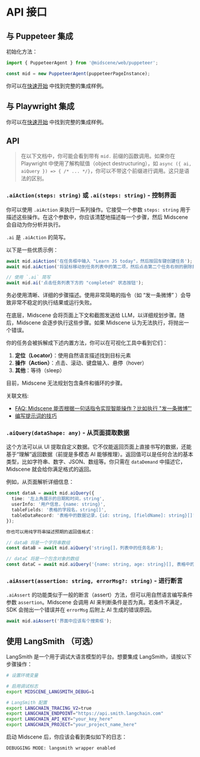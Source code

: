 # API 接口

## 与 Puppeteer 集成

初始化方法：

```typescript
import { PuppeteerAgent } from '@midscene/web/puppeteer';

const mid = new PuppeteerAgent(puppeteerPageInstance);
```

你可以在[快速开始](../getting-started/quick-start) 中找到完整的集成样例。

## 与 Playwright 集成

你可以在[快速开始](../getting-started/quick-start) 中找到完整的集成样例。

## API

> 在以下文档中，你可能会看到带有 `mid.` 前缀的函数调用。如果你在 Playwright 中使用了解构赋值（object destructuring），如 `async ({ ai, aiQuery }) => { /* ... */}`，你可以不带这个前缀进行调用。这只是语法的区别。

### `.aiAction(steps: string)` 或 `.ai(steps: string)` - 控制界面

你可以使用 `.aiAction` 来执行一系列操作。它接受一个参数 `steps: string` 用于描述这些操作。在这个参数中，你应该清楚地描述每一个步骤，然后 Midscene 会自动为你分析并执行。

`.ai` 是 `.aiAction` 的简写。

以下是一些优质示例：

```typescript
await mid.aiAction('在任务框中输入 "Learn JS today"，然后按回车键创建任务');
await mid.aiAction('将鼠标移动到任务列表中的第二项，然后点击第二个任务右侧的删除按钮');

// 使用 `.ai` 简写
await mid.ai('点击任务列表下方的 "completed" 状态按钮');
```

务必使用清晰、详细的步骤描述。使用非常简略的指令（如 “发一条微博” ）会导致非常不稳定的执行结果或运行失败。

在底层，Midscene 会将页面上下文和截图发送给 LLM，以详细规划步骤。随后，Midscene 会逐步执行这些步骤。如果 Midscene 认为无法执行，将抛出一个错误。

你的任务会被拆解成下述内置方法，你可以在可视化工具中看到它们：

1. **定位（Locator）**：使用自然语言描述找到目标元素
2. **操作（Action）**：点击、滚动、键盘输入、悬停（hover）
3. **其他**：等待（sleep）

目前，Midscene 无法规划包含条件和循环的步骤。

关联文档:
* [FAQ: Midscene 能否根据一句话指令实现智能操作？比如执行 "发一条微博"'](../more/faq.html)
* [编写提示词的技巧](../more/prompting-tips.html)

### `.aiQuery(dataShape: any)` - 从页面提取数据

这个方法可以从 UI 提取自定义数据。它不仅能返回页面上直接书写的数据，还能基于“理解”返回数据（前提是多模态 AI 能够推理）。返回值可以是任何合法的基本类型，比如字符串、数字、JSON、数组等。你只需在 `dataDemand` 中描述它，Midscene 就会给你满足格式的返回。

例如，从页面解析详细信息：

```typescript
const dataA = await mid.aiQuery({
  time: '左上角展示的日期和时间，string',
  userInfo: '用户信息，{name: string}',
  tableFields: '表格的字段名，string[]',
  tableDataRecord: '表格中的数据记录，{id: string, [fieldName]: string}[]',
});

你也可以用纯字符串描述预期的返回值格式：

// dataB 将是一个字符串数组
const dataB = await mid.aiQuery('string[]，列表中的任务名称');

// dataC 将是一个包含对象的数组
const dataC = await mid.aiQuery('{name: string, age: string}[], 表格中的数据记录');
```

### `.aiAssert(assertion: string, errorMsg?: string)` - 进行断言

`.aiAssert` 的功能类似于一般的断言（assert）方法，但可以用自然语言编写条件参数 `assertion`。Midscene 会调用 AI 来判断条件是否为真。若条件不满足，SDK 会抛出一个错误并在 `errorMsg` 后附上 AI 生成的错误原因。

```typescript
await mid.aiAssert('界面中应该有个搜索框');
```

## 使用 LangSmith （可选）

LangSmith 是一个用于调试大语言模型的平台。想要集成 LangSmith，请按以下步骤操作：


```bash
# 设置环境变量

# 启用调试标志
export MIDSCENE_LANGSMITH_DEBUG=1 

# LangSmith 配置
export LANGCHAIN_TRACING_V2=true
export LANGCHAIN_ENDPOINT="https://api.smith.langchain.com"
export LANGCHAIN_API_KEY="your_key_here"
export LANGCHAIN_PROJECT="your_project_name_here"
```

启动 Midscene 后，你应该会看到类似如下的日志：

```log
DEBUGGING MODE: langsmith wrapper enabled
```

